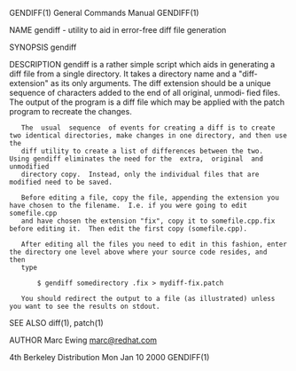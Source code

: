 GENDIFF(1)                                                    General Commands Manual                                                   GENDIFF(1)

NAME
       gendiff - utility to aid in error-free diff file generation

SYNOPSIS
       gendiff <directory> <diff-extension>

DESCRIPTION
       gendiff  is  a  rather  simple script which aids in generating a diff file from a single directory.  It takes a directory name and a "diff-
       extension" as its only arguments.  The diff extension should be a unique sequence of characters added to the end of all  original,  unmodi‐
       fied files.  The output of the program is a diff file which may be applied with the patch program to recreate the changes.

       The  usual  sequence  of events for creating a diff is to create two identical directories, make changes in one directory, and then use the
       diff utility to create a list of differences between the two.  Using gendiff eliminates the need for the  extra,  original  and  unmodified
       directory copy.  Instead, only the individual files that are modified need to be saved.

       Before editing a file, copy the file, appending the extension you have chosen to the filename.  I.e. if you were going to edit somefile.cpp
       and have chosen the extension "fix", copy it to somefile.cpp.fix before editing it.  Then edit the first copy (somefile.cpp).

       After editing all the files you need to edit in this fashion, enter the directory one level above where your source code resides, and  then
       type

           $ gendiff somedirectory .fix > mydiff-fix.patch

       You should redirect the output to a file (as illustrated) unless you want to see the results on stdout.

SEE ALSO
       diff(1), patch(1)

AUTHOR
       Marc Ewing <marc@redhat.com>

4th Berkeley Distribution                                         Mon Jan 10 2000                                                       GENDIFF(1)
